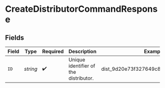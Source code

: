 # CreateDistributorCommandResponse


## Fields

| Field                                 | Type                                  | Required                              | Description                           | Example                               |
| ------------------------------------- | ------------------------------------- | ------------------------------------- | ------------------------------------- | ------------------------------------- |
| `ID`                                  | *string*                              | :heavy_check_mark:                    | Unique identifier of the distributor. | dist_9d20e73f327649c8b24e93f34a95fb1a |